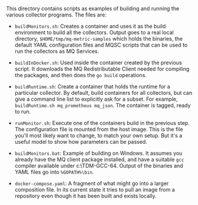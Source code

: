 This directory contains scripts as examples of building and running
the various collector programs. The files are:

* `buildMonitors.sh`: Creates a container and uses it as the build environment
to build all the collectors. Output goes to a real local directory, `$HOME/tmp/mq-metric-samples`
which holds the binaries, the default YAML configuration files and MQSC scripts that can be
used to run the collectors as MQ Services.

* `buildInDocker.sh`: Used inside the container created by the previous script. It downloads the
MQ Redistributable Client needed for compiling the packages, and then does the `go build`
operations.

* `buildRuntime.sh`: Create a container that holds the runtime for a particular collector. By
default, build containers for all collectors, but can give a command line list to explicitly ask
for a subset. For example, `buildRuntime.sh mq_prometheus mq_json`. The container is tagged, ready to run.

* `runMonitor.sh`: Execute one of the containers build in the previous step. The configuration file
is mounted from the host image. This is the file you'll most likely want to change, to match your
own setup. But it's a useful model to show how parameters can be passed.

* `buildMonitors.bat`: Example of building on Windows. It assumes you
already have the MQ client package installed, and have a suitable `gcc`
compiler available under c:\TDM-GCC-64. Output of the binaries and
YAML files go into `%GOPATH%\bin`.

* `docker-compose.yaml`: A fragment of what might go into a larger composition file. In its current
state it tries to pull an image from a repository even though it has been built and exists locally.
